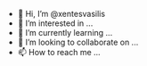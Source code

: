 - 👋 Hi, I’m @xentesvasilis
- 👀 I’m interested in ...
- 🌱 I’m currently learning ...
- 💞️ I’m looking to collaborate on ...
- 📫 How to reach me ...

<!---
xentesvasilis/xentesvasilis is a ✨ special ✨ repository because its `README.md` (this file) appears on your GitHub profile.
You can click the Preview link to take a look at your changes.
--->

